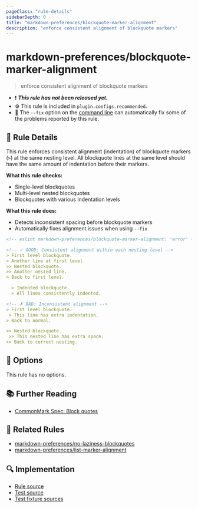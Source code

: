 ```yaml
---
pageClass: "rule-details"
sidebarDepth: 0
title: "markdown-preferences/blockquote-marker-alignment"
description: "enforce consistent alignment of blockquote markers"
---
```


# markdown-preferences/blockquote-marker-alignment

> enforce consistent alignment of blockquote markers

- ❗ <badge text="This rule has not been released yet." vertical="middle" type="error"> **_This rule has not been released yet._** </badge>
- ⚙️ This rule is included in `plugin.configs.recommended`.
- 🔧 The `--fix` option on the [command line](https://eslint.org/docs/user-guide/command-line-interface#fixing-problems) can automatically fix some of the problems reported by this rule.

## 📖 Rule Details

This rule enforces consistent alignment (indentation) of blockquote markers (`>`) at the same nesting level. All blockquote lines at the same level should have the same amount of indentation before their markers.

**What this rule checks:**

- Single-level blockquotes
- Multi-level nested blockquotes
- Blockquotes with various indentation levels

**What this rule does:**

- Detects inconsistent spacing before blockquote markers
- Automatically fixes alignment issues when using `--fix`

<!-- prettier-ignore-start -->

<!-- eslint-skip -->

```md
<!-- eslint markdown-preferences/blockquote-marker-alignment: 'error' -->

<!-- ✓ GOOD: Consistent alignment within each nesting level -->
> First level blockquote.
> Another line at first level.
>> Nested blockquote.
>> Another nested line.
> Back to first level.

  > Indented blockquote.
  > All lines consistently indented.

<!-- ✗ BAD: Inconsistent alignment -->
> First level blockquote.
 > This line has extra indentation.
> Back to normal.

>> Nested blockquote.
 >> This nested line has extra space.
>> Back to correct nesting.
```

<!-- prettier-ignore-end -->

## 🔧 Options

This rule has no options.

## 📚 Further Reading

- [CommonMark Spec: Block quotes](https://spec.commonmark.org/0.31.2/#block-quotes)

## 👫 Related Rules

- [markdown-preferences/no-laziness-blockquotes](./no-laziness-blockquotes.md)
- [markdown-preferences/list-marker-alignment](./list-marker-alignment.md)

## 🔍 Implementation

- [Rule source](https://github.com/ota-meshi/eslint-plugin-markdown-preferences/blob/main/src/rules/blockquote-marker-alignment.ts)
- [Test source](https://github.com/ota-meshi/eslint-plugin-markdown-preferences/blob/main/tests/src/rules/blockquote-marker-alignment.ts)
- [Test fixture sources](https://github.com/ota-meshi/eslint-plugin-markdown-preferences/tree/main/tests/fixtures/rules/blockquote-marker-alignment)
